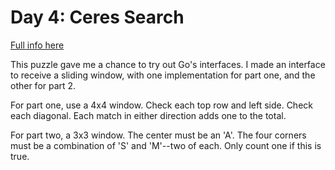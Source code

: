 # Day 4: Ceres Search

[Full info here](https://adventofcode.com/2024/day/4)

This puzzle gave me a chance to try out Go's interfaces. I made an
interface to receive a sliding window, with one implementation
for part one, and the other for part 2.

For part one, use a 4x4 window. Check each top row and left side.
Check each diagonal. Each match in either direction adds one to the
total.

For part two, a 3x3 window. The center must be an 'A'. The four corners
must be a combination of 'S' and 'M'--two of each. Only count one if
this is true.
